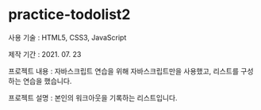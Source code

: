 # practice-todolist2
사용 기술 : HTML5, CSS3, JavaScript

제작 기간 : 2021. 07. 23

프로젝트 내용 : 자바스크립트 연습을 위해 자바스크립트만을 사용했고, 리스트를 구성하는 연습을 했습니다.

프로젝트 설명 : 본인의 워크아웃을 기록하는 리스트입니다.
